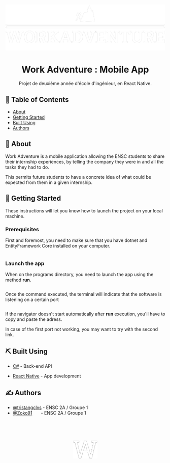 <p align="center">
  <a href="" rel="noopener">
 <img  src="resources/images/logo.png" alt="Work Adventure logo"></a>
</p>

<h1 align="center">Work Adventure : Mobile App</h1>


<p align="center"> Projet de deuxième année d'école d'ingénieur, en React Native.
    <br> 
</p>

## 📝 Table of Contents
- [About](#about)
- [Getting Started](#getting_started)
- [Built Using](#built_using)
- [Authors](#authors)

## 🧐 About <a name = "about"></a>
Work Adventure is a mobile application allowing the ENSC students to share their internship experiences, by telling the company they were in and all the tasks they had to do.

This permits future students to have a concrete idea of what could be expected from them in a given internship.


## 🏁 Getting Started <a name = "getting_started"></a>
These instructions will let you know how to launch the project on your local machine.

### Prerequisites
First and foremost, you need to make sure that you have dotnet and EntityFramework Core installed on your computer.

```

```

### Launch the app
When on the programs directory, you need to launch the app using the method **run**.

```
```

Once the command executed, the terminal will indicate that the software is listening on a certain port

```
```
If the navigator doesn't start automatically after **run** execution, you'll have to copy and paste the adress.

In case of the first port not working, you may want to try with the second link.
<!--
## 🔧 Running the tests <a name = "tests"></a>
Explain how to run the automated tests for this system.

### Break down into end to end tests
Explain what these tests test and why

```
Give an example
```

### And coding style tests
Explain what these tests test and why

```
Give an example
```
-->
<!-- ## 🎈 Usage <a name="usage"></a>
Add notes about how to use the system. -->

<!-- ## 🚀 Deployment <a name = "deployment"></a>
Add additional notes about how to deploy this on a live system. -->

## ⛏️ Built Using <a name = "built_using"></a>
 - [C#](https://dotnet.microsoft.com/en-us/languages/csharp/) - Back-end API
<!--- [HTML | CSS | JavaScript](https://www.freecodecamp.org/news/html-css-and-javascript-explained-for-beginners/) - Web Language
- [ASP.Net Core](https://dotnet.microsoft.com/en-us/learn/aspnet/what-is-aspnet-core/) - Web development framework-->
- [React Native](https://dotnet.microsoft.com/en-us/learn/aspnet/what-is-aspnet-core/) - App development


## ✍️ Authors <a name = "authors"></a>
- [@tristangclvs](https://github.com/tristangclvs) - ENSC 2A / Groupe 1
- [@Zoko91](https://github.com/Zoko91) &nbsp;&nbsp;&nbsp;&nbsp;&nbsp; - ENSC 2A / Groupe 1

<!-- ## 🎉 Acknowledgements <a name = "acknowledgement"></a>
- Hat tip to anyone whose code was used
- Inspiration
- References -->

<br><br><br>
<p align="center">
 <img  src="resources/images/logo.min.white.png" width="15%" alt="Work Adventure logo">
</p>
